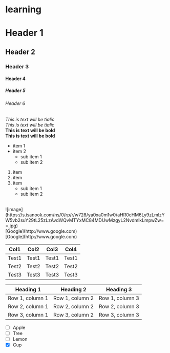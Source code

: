 # learning
# Header 1
## Header 2
### Header 3
#### Header 4
##### Header 5
###### Header 6

*This is text will be tialic*
<br>_This is text will be tialic_
<br>**This is text will be bold**
<br>**This is text will be bold**

* item 1
* item 2 
  * sub item 1
  * sub item 2
  
1. item
2. item
3. item
   * sub item 1 
   * sub item 2

 <br>
![image](https://s.isanook.com/ns/0/rp/r/w728/ya0xa0m1w0/aHR0cHM6Ly9zLmlzYW5vb2suY29tL25zLzAvdWQvMTYxMC84MDUwMzgyL2NvdmlkLmpwZw==.jpg)
<br>[Google](http://www.google.com)
<br>[Google](http://www.google.com)

|Col1  | Col2  |  Col3 | Col4  | 
----- | ----- | ----- | ----- |
|Test1 | Test1 | Test1 | Test1 |
|Test2 | Test2 | Test2 | Test2 |
|Test3 | Test3 | Test3 | Test3 |

| Heading 1 | Heading 2 | Heading 3 |
| --------- | --------- | --------- |
| Row 1, column 1 | Row 1, column 2 | Row 1, column 3|
| Row 2, column 1 | Row 2, column 2 | Row 2, column 3|
| Row 3, column 1 | Row 3, column 2 | Row 3, column 3|

- [ ] Apple
- [ ] Tree
- [ ] Lemon
- [x] Cup
